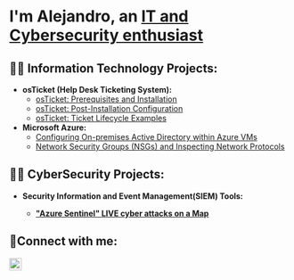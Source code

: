 <h1> I'm Alejandro, an <a href="https://www.linkedin.com/in/alejandro-chongo-a0881a28b">IT and Cybersecurity enthusiast</a></h1>

<h2>👨‍💻 Information Technology Projects:</h2>

- <b>osTicket (Help Desk Ticketing System):</b>
  - [osTicket: Prerequisites and Installation](https://github.com/ale1259/osticket-prereqs)
  - [osTicket: Post-Installation Configuration](https://github.com/ale1259/post-install-config)
  - [osTicket: Ticket Lifecycle Examples](https://github.com/ale1259/ticket-lifecycle)
- <b>Microsoft Azure:</b>
  - [Configuring On-premises Active Directory within Azure VMs](https://github.com/ale1259/configure-ad)
  - [Network Security Groups (NSGs) and Inspecting Network Protocols](https://github.com/ale1259/azure-network-protocols)

<h2>👨‍💻 CyberSecurity Projects:</h2>

- <b>Security Information and Event Management(SIEM) Tools:<b>

  - ["Azure Sentinel" LIVE cyber attacks on a Map](https://github.com/ale1259/SIEM-Azure-Sentinel)


<h2>🤳Connect with me:</h2>


[<img align="left" alt="Josh | LinkedIn" width="22px" src="https://cdn.jsdelivr.net/npm/simple-icons@v3/icons/linkedin.svg" />][linkedin]



[linkedin]: https://linkedin.com/in/alejandro-chongo-a0881a28b
<!--
**ale1259/ale1259** is a ✨ _special_ ✨ repository because its `README.md` (this file) appears on your GitHub profile.

Here are some ideas to get you started:

- 🔭 I’m currently working on ...
- 🌱 I’m currently learning ...
- 👯 I’m looking to collaborate on ...
- 🤔 I’m looking for help with ...
- 💬 Ask me about ...
- 📫 How to reach me: ...
- 😄 Pronouns: ...
- ⚡ Fun fact: ...
-->
